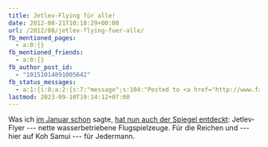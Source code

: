 ```yaml
---
title: Jetlev-Flying für alle!
date: 2012-08-21T10:18:29+00:00
url: /2012/08/jetlev-flying-fuer-alle/
fb_mentioned_pages:
  - a:0:{}
fb_mentioned_friends:
  - a:0:{}
fb_author_post_id:
  - "10151014891005642"
fb_status_messages:
  - a:1:{i:0;a:2:{s:7:"message";s:104:"Posted to <a href="http://www.facebook.com/10151014891005642" target="_blank">your Facebook Timeline</a>";s:5:"error";s:0:"";}}
lastmod: 2023-09-10T19:14:12+07:00
---
```

Was ich [im Januar schon][1] sagte, [hat nun auch der Spiegel entdeckt][2]: Jetlev-Flyer --- nette wasserbetriebene Flugspielzeuge. Für die Reichen und --- hier auf Koh Samui --- für Jedermann.

 [1]: /weblog/2012/01/der-naechste-trend
 [2]: http://www.spiegel.de/karriere/berufsleben/jetlev-flyer-deutscher-unternehmer-laesst-millionaere-fliegen-a-850475.html
